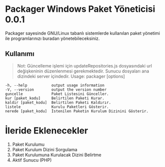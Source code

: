 Packager Windows Paket Yöneticisi 0.0.1
=================================

Packager sayesinde GNU/Linux tabanlı sistemlerde kullanılan paket yönetimi ile programlarınızı buradan yönetebileceksiniz.

Kullanımı
---------
>Not: Güncelleme işlemi için updateRepositories.js dosyasındaki url değişkeninin düzenlenmesi gerekmektedir. Sunucu dosyaları ana dizindeki server içindedir.
Usage: packager [options]


```
-h, --help           output usage information
-V, --version        output the version number
guncelle             Paket Listesini Günceller.
kur [paket_kodu]     Belirtilen Paketi Kurar.
kaldir [paket_kodu]  Belirtilen Paketi Kaldırır.
listele              Kurulu Paketleri Gösterir.
nerede [paket_kodu]  İstenilen Paketin Kurulum Dizinini Gösterir.
```

İleride Eklenecekler
====================

1. Paket Kurulumu
2. Paket Kurulum Dizini Sorgulama
3. Paket Kurulumuna Kurulacak Dizini Belirtme
4. Aktif Sunucu (PHP)
